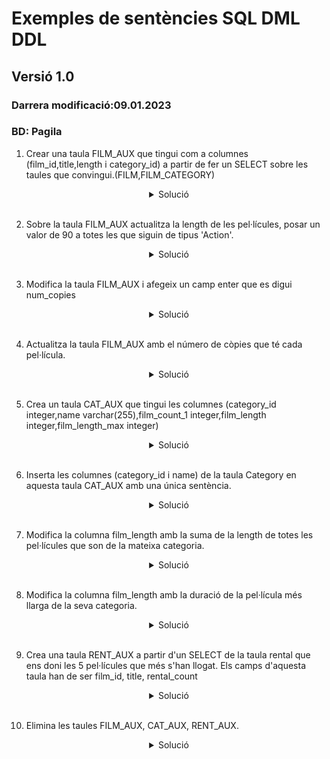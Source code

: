 
# Exemples de sentències SQL DML DDL
## Versió 1.0 
### Darrera modificació:09.01.2023
### BD: Pagila 

1. Crear una taula FILM_AUX que tingui com a columnes (film_id,title,length i category_id) a partir de fer un SELECT sobre les taules que convingui.(FILM,FILM_CATEGORY)

<center>
<details>
    <summary>Solució</summary>

    
```sql
    CREATE TABLE FILM_AUX AS 
    (
        SELECT film_id,title,length,category_id
        FROM FILM fi
        INNER JOIN film_category fc ON fi.film_id=fc.film_id
        INNER JOIN category ca ON ca.category_id=fc.category_id
    );
```
</details>
</br>
</center>

2. Sobre la taula FILM_AUX actualitza la length de les pel·lícules, posar un valor de 90 a totes les que siguin de tipus 'Action'.

<center>
<details>
    <summary>Solució</summary>  

```sql
    UPDATE FILM_AUX fa
    SET LENGTH = 90
    FROM CATEGORY ca
    WHERE ca.category_id=fa.category_id
    AND ca.name='Action';
   
```
</details>
</br>
</center>

3. Modifica la taula FILM_AUX i afegeix un camp enter que es digui num_copies

<center>
<details>
    <summary>Solució</summary>  

```sql
    ALTER TABLE FILM_AUX
    ADD COLUMN NUMCOPIES INTEGER;
```
</details>
</br>
</center>


4. Actualitza la taula FILM_AUX amb el número de còpies que té cada pel·lícula.

<center>
<details>
    <summary>Solució</summary>  

```sql
    UPDATE FILM_AUX fa
    SET numcopies = taulaaux.numcopies
    FROM  (
        SELECT film_id,COUNT(inventory_id) taulaaux
        FROM film fi
        INNER JOIN inventory inv ON fi.film_id=inv.film_id
        GROUP BY film_id) taulaaux
    WHERE fa.film_id=taula_aux.film_id;
   
```
</details>
</br>
</center>

5. Crea un taula CAT_AUX que tingui les columnes (category_id integer,name varchar(255),film_count_1 integer,film_length integer,film_length_max integer)

<center>
<details>
    <summary>Solució</summary>  

```sql
    CREATE TABLE CAT_AUX (category_id INTEGER, name VARCHAR(255), film_count_1 INTEGER, film_length INTEGER, film_length_max INTEGER);
```
</details>
</br>
</center>

6. Inserta  les columnes (category_id i name) de la taula Category en aquesta taula CAT_AUX amb una única sentència.

<center>
<details>
    <summary>Solució</summary>  

```sql
    INSERT INTO CAT_AUX (category_id,name)
    SELECT ca.category_id,ca.name
    FROM category;
   
```
</details>
</br>
</center>

7. Modifica la columna film_length amb la suma de la length de totes les pel·lícules que son de la mateixa categoria.

<center>
<details>
    <summary>Solució</summary>  

```sql
    UPDATE CAT_AUX fa
    SET LENGTH = taulaaux.length
    FROM (
        SELECT fc.category_id,sum(fi.length)
        FROM film fi
        INNER JOIN film_category fc ON fc.film_id=fi.category_id)
        GROUP by ca.category_id
        ) taulaaux
    WHERE fa.category_id=taula_aux.category_id;
```
</details>
</br>
</center>

8. Modifica la columna film_length amb la duració de la pel·lícula més llarga de la seva categoria.

<center>
<details>
    <summary>Solució</summary>  

```sql
    UPDATE CAT_AUX fa
    SET LENGTH = taulaaux.length
    FROM (
        SELECT fc.category_id,MAX(fi.length)
        FROM film fi
        INNER JOIN film_category fc ON fc.film_id=fi.category_id)
        GROUP by ca.category_id
        ) taulaaux
    WHERE fa.category_id=taula_aux.category_id;
```
</details>
</br>
</center>

9. Crea una taula RENT_AUX a partir d'un SELECT de la taula rental que ens doni les 5 pel·lícules que més s'han llogat. Els camps d'aquesta taula han de ser film_id, title, rental_count

<center>
<details>
    <summary>Solució</summary>  

```sql
    CREATE TABLE RENT_AUX AS
    SELECT fi.film_id,fi.title,COUNT(re.rental_id)
    FROM film fi
    INNER JOIN inventory inv ON fi.film_id=inv.film_id
    INNER JOIN rental re ON re.inventory_id=inv.inventory_id
    GROUP by fi.film_id,fi.title
    ORDER BY COUNT(re.rental_id) DESC
    LIMIT 5;
   
```
</details>
</br>
</center>

10.  Elimina les taules FILM_AUX, CAT_AUX, RENT_AUX.

<center>
<details>
    <summary>Solució</summary>  

```sql
    DROP TABLE FILM_AUX;
    DROP TABLE CAT_AUX;
    DROP TABLE RENT_AUX;
   
```
</details>
</br>
</center>


